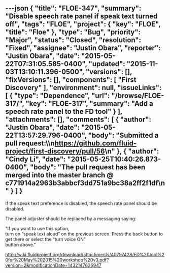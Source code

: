 ---json
{
  "title": "FLOE-347",
  "summary": "Disable speech rate panel if speak text turned off",
  "tags": "FLOE",
  "project": {
    "key": "FLOE",
    "title": "Floe"
  },
  "type": "Bug",
  "priority": "Major",
  "status": "Closed",
  "resolution": "Fixed",
  "assignee": "Justin Obara",
  "reporter": "Justin Obara",
  "date": "2015-05-22T07:31:05.585-0400",
  "updated": "2015-11-03T13:10:11.396-0500",
  "versions": [],
  "fixVersions": [],
  "components": [
    "First Discovery"
  ],
  "environment": null,
  "issueLinks": [
    {
      "type": "Dependence",
      "url": "/browse/FLOE-317/",
      "key": "FLOE-317",
      "summary": "Add a speech rate panel to the FD tool"
    }
  ],
  "attachments": [],
  "comments": [
    {
      "author": "Justin Obara",
      "date": "2015-05-22T13:57:29.796-0400",
      "body": "Submitted a pull request:\\\n<https://github.com/fluid-project/first-discovery/pull/56>\n"
    },
    {
      "author": "Cindy Li",
      "date": "2015-05-25T10:40:26.873-0400",
      "body": "The pull request has been merged into the master branch @ c771914a2963b3abbcf3dd751a9bc38a2ff2f1df\n"
    }
  ]
}
---
If the speak text preference is disabled, the speech rate panel should be disabled.

The panel adjuster should be replaced by a messaging saying:

"If you want to use this option,\
turn on “speak text aloud” on the previous screen. Press the back button to get there or select the “turn voice ON”\
button above."

<http://wiki.fluidproject.org/download/attachments/40797428/FD%20tool%20for%20May%202015%20workshop%20v3.pdf?version=2&modificationDate=1432147626947>

        